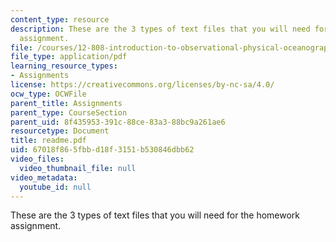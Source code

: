 ```yaml
---
content_type: resource
description: These are the 3 types of text files that you will need for the homework
  assignment.
file: /courses/12-808-introduction-to-observational-physical-oceanography-fall-2004/67018f865fbbd18f3151b530846dbb62_readme.pdf
file_type: application/pdf
learning_resource_types:
- Assignments
license: https://creativecommons.org/licenses/by-nc-sa/4.0/
ocw_type: OCWFile
parent_title: Assignments
parent_type: CourseSection
parent_uid: 8f435953-391c-88ce-83a3-88bc9a261ae6
resourcetype: Document
title: readme.pdf
uid: 67018f86-5fbb-d18f-3151-b530846dbb62
video_files:
  video_thumbnail_file: null
video_metadata:
  youtube_id: null
---
```

These are the 3 types of text files that you will need for the homework assignment.